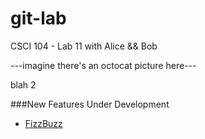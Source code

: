 git-lab
=======

CSCI 104 - Lab 11 with Alice &amp;&amp; Bob

---imagine there's an octocat picture here---

blah 2

###New Features Under Development
  + [FizzBuzz](http://www.codinghorror.com/blog/2007/02/why-cant-programmers-program.html)

